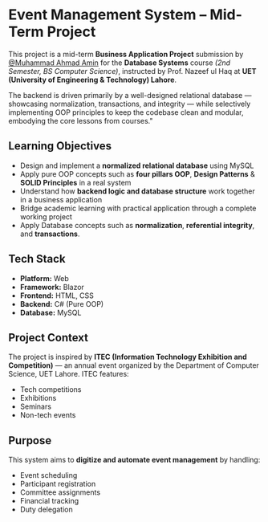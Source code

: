 # Event Management System – Mid-Term Project

This project is a mid-term **Business Application Project** submission by [@Muhammad Ahmad Amin](https://github.com/MAhmadAmin) for the **Database Systems** course *(2nd Semester, BS Computer Science)*, instructed by Prof. Nazeef ul Haq at **UET (University of Engineering & Technology) Lahore**.

The backend is driven primarily by a well-designed relational database — showcasing normalization, transactions, and integrity — while selectively implementing OOP principles to keep the codebase clean and modular, embodying the core lessons from courses."



## Learning Objectives

- Design and implement a **normalized relational database** using MySQL 
- Apply pure OOP concepts such as **four pillars OOP**, **Design Patterns** & **SOLID Principles** in a real system  
- Understand how **backend logic and database structure** work together in a business application  
- Bridge academic learning with practical application through a complete working project
- Apply Database concepts such as **normalization**, **referential integrity**, and **transactions**.



## Tech Stack

- **Platform:** Web  
- **Framework:** Blazor  
- **Frontend:** HTML, CSS  
- **Backend:** C# (Pure OOP)  
- **Database:** MySQL

## Project Context

The project is inspired by **ITEC (Information Technology Exhibition and Competition)** — an annual event organized by the Department of Computer Science, UET Lahore. ITEC features:

- Tech competitions  
- Exhibitions  
- Seminars  
- Non-tech events

## Purpose

This system aims to **digitize and automate event management** by handling:

- Event scheduling  
- Participant registration  
- Committee assignments  
- Financial tracking  
- Duty delegation

